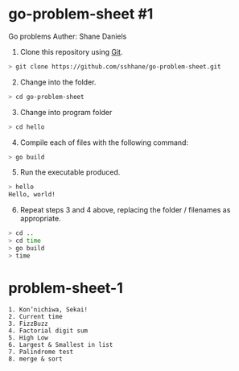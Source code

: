 # go-problem-sheet #1
Go problems
Auther: Shane Daniels


1. Clone this repository using [Git](https://github.com/sshhane/go-problem-sheet.git).

```bash
> git clone https://github.com/sshhane/go-problem-sheet.git
```
2. Change into the folder.
```bash
> cd go-problem-sheet
```
3. Change into program folder
```bash
> cd hello
```
4. Compile each of files with the following command:
```bash
> go build
```
5. Run the executable produced.
```bash
> hello
Hello, world!
```
6. Repeat steps 3 and 4 above, replacing the folder / filenames as appropriate.
```bash
> cd ..
> cd time
> go build
> time
```

# problem-sheet-1
	1. Kon’nichiwa, Sekai!
	2. Current time
	3. FizzBuzz
	4. Factorial digit sum
	5. High Low
	6. Largest & Smallest in list
	7. Palindrome test
	8. merge & sort